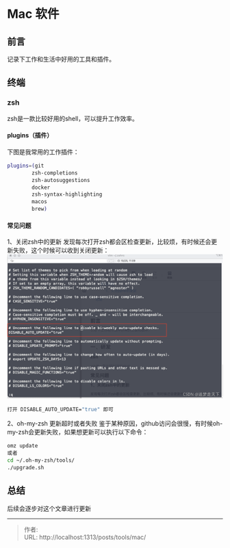# Mac 软件


## 前言

记录下工作和生活中好用的工具和插件。

## 终端

### zsh

zsh是一款比较好用的shell，可以提升工作效率。

#### plugins（插件）

下图是我常用的工作插件：
```zsh
plugins=(git
        zsh-completions
        zsh-autosuggestions
        docker
        zsh-syntax-highlighting
        macos
        brew)
```

#### 常见问题

1、关闭zsh中的更新
发现每次打开zsh都会区检查更新，比较烦，有时候还会更新失败，这个时候可以收到关闭更新：
![在这里插入图片描述](images/202405081119.png)

```bash
打开 DISABLE_AUTO_UPDATE="true" 即可
```

2、oh-my-zsh 更新超时或者失败
鉴于某种原因，github访问会很慢，有时候oh-my-zsh会更新失败，如果想更新可以执行以下命令：

```bash
omz update
或者
cd ~/.oh-my-zsh/tools/
./upgrade.sh
```

## 总结

后续会逐步对这个文章进行更新

---

> 作者:   
> URL: http://localhost:1313/posts/tools/mac/  

